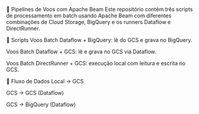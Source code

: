 🛫 Pipelines de Voos com Apache Beam
Este repositório contém três scripts de processamento em batch usando Apache Beam com diferentes combinações de Cloud Storage, BigQuery e os runners Dataflow e DirectRunner.

📂 Scripts
Voos Batch Dataflow + BigQuery: lê do GCS e grava no BigQuery.

Voos Batch Dataflow + GCS: lê e grava no GCS via Dataflow.

Voos Batch DirectRunner + GCS: execução local com leitura e escrita no GCS.

🔁 Fluxo de Dados
Local → GCS

GCS → GCS (Dataflow)

GCS → BigQuery (Dataflow)

